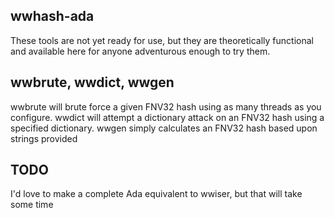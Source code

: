 ## wwhash-ada
These tools are not yet ready for use, but they are theoretically functional and available here for anyone adventurous enough to try them.

## wwbrute, wwdict, wwgen
wwbrute will brute force a given FNV32 hash using as many threads as you configure.
wwdict will attempt a dictionary attack on an FNV32 hash using a specified dictionary.
wwgen simply calculates an FNV32 hash based upon strings provided


## TODO
I'd love to make a complete Ada equivalent to wwiser, but that will take some time
